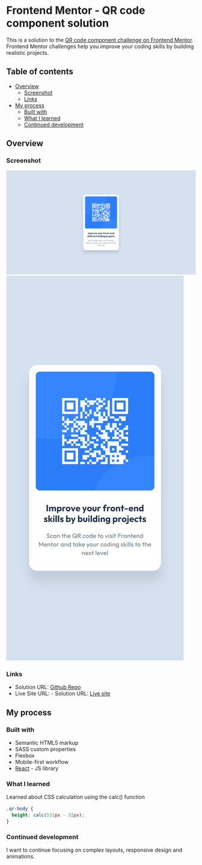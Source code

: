 # Frontend Mentor - QR code component solution

This is a solution to the [QR code component challenge on Frontend Mentor](https://www.frontendmentor.io/challenges/qr-code-component-iux_sIO_H). Frontend Mentor challenges help you improve your coding skills by building realistic projects. 

## Table of contents

- [Overview](#overview)
  - [Screenshot](#screenshot)
  - [Links](#links)
- [My process](#my-process)
  - [Built with](#built-with)
  - [What I learned](#what-i-learned)
  - [Continued development](#continued-development)


## Overview

### Screenshot

[](/screenshot/web.png)
<img src = '/screenshot/web.png ' />
<img src = '/screenshot/mobile.png ' />


### Links

- Solution URL: <a href='https://github.com/lumanaa/qr-code-component.git'>Github Repo</a>
- Live Site URL: - Solution URL: <a href='[https://github.com/lumanaa/qr-code-component.git](https://qr-code-component-beige-nine.vercel.app/)'>Live site</a>

## My process

### Built with

- Semantic HTML5 markup
- SASS custom properties
- Flexbox
- Mobile-first workflow
- [React](https://reactjs.org/) - JS library


### What I learned

Learned about CSS calculation using the calc() function


```css
.qr-body {
  height: calc(531px - 32px);
}
```

### Continued development

I want to continue focusing on complex layouts, responsive design and animations.


